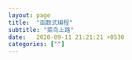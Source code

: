 ```yaml
---
layout: page
title:  "函数式编程"
subtitle: "菜鸟上路"
date:   2020-09-11 21:21:21 +0530
categories: [""]
---
```


## 



